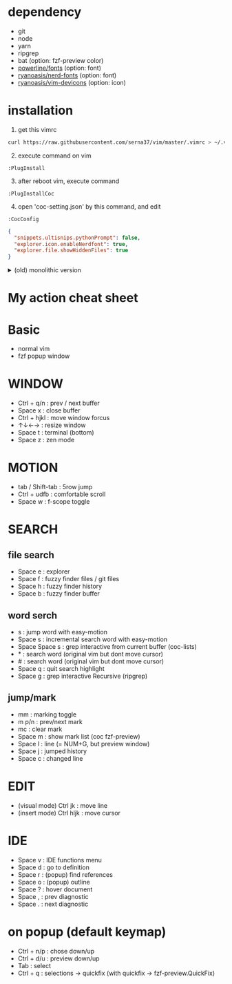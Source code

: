 # dependency
- git
- node
- yarn
- ripgrep
- bat (option: fzf-preview color)
- [powerline/fonts](https://github.com/powerline/fonts) (option: font)
- [ryanoasis/nerd-fonts](https://github.com/ryanoasis/nerd-fonts) (option: font)
- [ryanoasis/vim-devicons](https://github.com/ryanoasis/vim-devicons) (option: icon)

# installation
1. get this vimrc
```sh
curl https://raw.githubusercontent.com/serna37/vim/master/.vimrc > ~/.vimrc
```
2. execute command on vim
```
:PlugInstall
```
3. after reboot vim, execute command
```
:PlugInstallCoc
```
4. open 'coc-setting.json' by this command, and edit
```
:CocConfig
```
```json
{
  "snippets.ultisnips.pythonPrompt": false,
  "explorer.icon.enableNerdfont": true,
  "explorer.file.showHiddenFiles": true
}
```

<details>
<summary>(old) monolithic version</summary>
# monolithic version
[feature] no plugin, all function is on this vimrc.
or (exclude plugin mode)
curl https://raw.githubusercontent.com/serna37/vim/master/monolithic.vim > ~/.vimrc

```monolithic initiation.vim
<Space>n Azathoth<CR>
```

# snippet(for v-snip)
for vsnip, this is "create snippet" snippet

```vsnip.json
{
    "sni": {
        "prefix": ["sni"],
        "body": [
            ",\"${1}\": {"
            ,"  \"prefix\": [\"${2}\"],"
            ,"  \"body\": [\"${3}\"]"
            ,"}"
        ]
    }

}
```

</details>

# My action cheat sheet
# Basic
- normal vim
- fzf popup window

# WINDOW
- Ctrl + q/n : prev / next buffer
- Space x : close buffer
- Ctrl + hjkl : move window forcus
- ↑↓←→ : resize window
- Space t : terminal (bottom)
- Space z : zen mode

# MOTION
- tab / Shift-tab : 5row jump
- Ctrl + udfb : comfortable scroll
- Space w : f-scope toggle

# SEARCH
## file search
- Space e : explorer
- Space f : fuzzy finder files / git files
- Space h : fuzzy finder history
- Space b : fuzzy finder buffer

## word serch
- s : jump word with easy-motion
- Space s : incremental search word with easy-motion
- Space Space s : grep interactive from current buffer (coc-lists)
- \* : search word (original vim but dont move cursor)
- \# : search word (original vim but dont move cursor)
- Space q : quit search highlight
- Space g : grep interactive Recursive (ripgrep)

## jump/mark
- mm : marking toggle
- m p/n : prev/next mark
- mc : clear mark
- Space m : show mark list (coc fzf-preview)
- Space l : line (= NUM+G, but preview window)
- Space j : jumped history
- Space c : changed line

# EDIT
- (visual mode) Ctrl jk : move line
- (insert mode) Ctrl hljk : move cursor

# IDE
- Space v : IDE functions menu
- Space d : go to definition
- Space r : (popup) find references
- Space o : (popup) outline
- Space ? : hover document
- Space , : prev diagnostic
- Space . : next diagnostic

# on popup (default keymap)
- Ctrl + n/p : chose down/up
- Ctrl + d/u : preview down/up
- Tab : select
- Ctrl + q : selections -> quickfix
(with quickfix -> fzf-preview.QuickFix)
